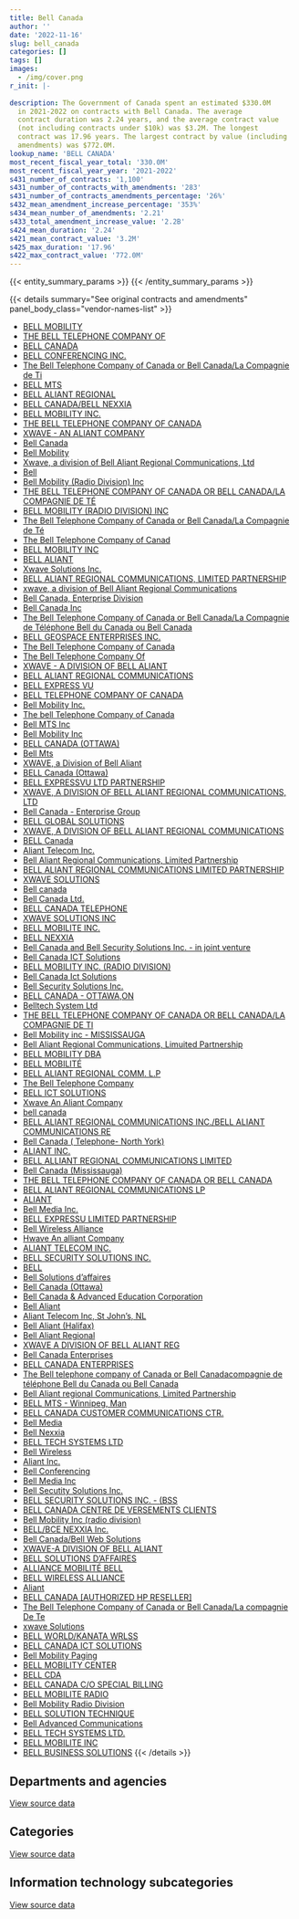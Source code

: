 ```yaml
---
title: Bell Canada
author: ''
date: '2022-11-16'
slug: bell_canada
categories: []
tags: []
images:
  - /img/cover.png
r_init: |-
  
description: The Government of Canada spent an estimated $330.0M
  in 2021-2022 on contracts with Bell Canada. The average
  contract duration was 2.24 years, and the average contract value
  (not including contracts under $10k) was $3.2M. The longest
  contract was 17.96 years. The largest contract by value (including
  amendments) was $772.0M.
lookup_name: 'BELL CANADA'
most_recent_fiscal_year_total: '330.0M'
most_recent_fiscal_year_year: '2021-2022'
s431_number_of_contracts: '1,100'
s431_number_of_contracts_with_amendments: '283'
s431_number_of_contracts_amendments_percentage: '26%'
s432_mean_amendment_increase_percentage: '353%'
s434_mean_number_of_amendments: '2.21'
s433_total_amendment_increase_value: '2.2B'
s424_mean_duration: '2.24'
s421_mean_contract_value: '3.2M'
s425_max_duration: '17.96'
s422_max_contract_value: '772.0M'
---
```


<script src="/rmarkdown-libs/htmlwidgets/htmlwidgets.js"></script>
<link href="/rmarkdown-libs/datatables-css/datatables-crosstalk.css" rel="stylesheet" />
<script src="/rmarkdown-libs/datatables-binding/datatables.js"></script>
<script src="/rmarkdown-libs/jquery/jquery-3.6.0.min.js"></script>
<link href="/rmarkdown-libs/dt-core-bootstrap/css/dataTables.bootstrap.min.css" rel="stylesheet" />
<link href="/rmarkdown-libs/dt-core-bootstrap/css/dataTables.bootstrap.extra.css" rel="stylesheet" />
<script src="/rmarkdown-libs/dt-core-bootstrap/js/jquery.dataTables.min.js"></script>
<script src="/rmarkdown-libs/dt-core-bootstrap/js/dataTables.bootstrap.min.js"></script>
<link href="/rmarkdown-libs/crosstalk/css/crosstalk.min.css" rel="stylesheet" />
<script src="/rmarkdown-libs/crosstalk/js/crosstalk.min.js"></script>
<script src="/rmarkdown-libs/htmlwidgets/htmlwidgets.js"></script>
<link href="/rmarkdown-libs/datatables-css/datatables-crosstalk.css" rel="stylesheet" />
<script src="/rmarkdown-libs/datatables-binding/datatables.js"></script>
<script src="/rmarkdown-libs/jquery/jquery-3.6.0.min.js"></script>
<link href="/rmarkdown-libs/dt-core-bootstrap/css/dataTables.bootstrap.min.css" rel="stylesheet" />
<link href="/rmarkdown-libs/dt-core-bootstrap/css/dataTables.bootstrap.extra.css" rel="stylesheet" />
<script src="/rmarkdown-libs/dt-core-bootstrap/js/jquery.dataTables.min.js"></script>
<script src="/rmarkdown-libs/dt-core-bootstrap/js/dataTables.bootstrap.min.js"></script>
<link href="/rmarkdown-libs/crosstalk/css/crosstalk.min.css" rel="stylesheet" />
<script src="/rmarkdown-libs/crosstalk/js/crosstalk.min.js"></script>
<script src="/rmarkdown-libs/htmlwidgets/htmlwidgets.js"></script>
<link href="/rmarkdown-libs/datatables-css/datatables-crosstalk.css" rel="stylesheet" />
<script src="/rmarkdown-libs/datatables-binding/datatables.js"></script>
<script src="/rmarkdown-libs/jquery/jquery-3.6.0.min.js"></script>
<link href="/rmarkdown-libs/dt-core-bootstrap/css/dataTables.bootstrap.min.css" rel="stylesheet" />
<link href="/rmarkdown-libs/dt-core-bootstrap/css/dataTables.bootstrap.extra.css" rel="stylesheet" />
<script src="/rmarkdown-libs/dt-core-bootstrap/js/jquery.dataTables.min.js"></script>
<script src="/rmarkdown-libs/dt-core-bootstrap/js/dataTables.bootstrap.min.js"></script>
<link href="/rmarkdown-libs/crosstalk/css/crosstalk.min.css" rel="stylesheet" />
<script src="/rmarkdown-libs/crosstalk/js/crosstalk.min.js"></script>

{{< entity_summary_params >}}
{{< /entity_summary_params >}}

{{< details summary="See original contracts and amendments" panel_body_class="vendor-names-list" >}}
- [BELL MOBILITY](https://search.open.canada.ca/en/ct/?sort=contract_value_f%20desc&page=1&search_text=%22BELL%20MOBILITY%22)
- [THE BELL TELEPHONE COMPANY OF](https://search.open.canada.ca/en/ct/?sort=contract_value_f%20desc&page=1&search_text=%22THE%20BELL%20TELEPHONE%20COMPANY%20OF%22)
- [BELL CANADA](https://search.open.canada.ca/en/ct/?sort=contract_value_f%20desc&page=1&search_text=%22BELL%20CANADA%22)
- [BELL CONFERENCING INC.](https://search.open.canada.ca/en/ct/?sort=contract_value_f%20desc&page=1&search_text=%22BELL%20CONFERENCING%20INC.%22)
- [The Bell Telephone Company of Canada or Bell Canada/La Compagnie de Ti](https://search.open.canada.ca/en/ct/?sort=contract_value_f%20desc&page=1&search_text=%22The%20Bell%20Telephone%20Company%20of%20Canada%20or%20Bell%20Canada%2fLa%20Compagnie%20de%20Ti%22)
- [BELL MTS](https://search.open.canada.ca/en/ct/?sort=contract_value_f%20desc&page=1&search_text=%22BELL%20MTS%22)
- [BELL ALIANT REGIONAL](https://search.open.canada.ca/en/ct/?sort=contract_value_f%20desc&page=1&search_text=%22BELL%20ALIANT%20REGIONAL%22)
- [BELL CANADA/BELL NEXXIA](https://search.open.canada.ca/en/ct/?sort=contract_value_f%20desc&page=1&search_text=%22BELL%20CANADA%2fBELL%20NEXXIA%22)
- [BELL MOBILITY INC.](https://search.open.canada.ca/en/ct/?sort=contract_value_f%20desc&page=1&search_text=%22BELL%20MOBILITY%20INC.%22)
- [THE BELL TELEPHONE COMPANY OF CANADA](https://search.open.canada.ca/en/ct/?sort=contract_value_f%20desc&page=1&search_text=%22THE%20BELL%20TELEPHONE%20COMPANY%20OF%20CANADA%22)
- [XWAVE - AN ALIANT COMPANY](https://search.open.canada.ca/en/ct/?sort=contract_value_f%20desc&page=1&search_text=%22XWAVE%20-%20AN%20ALIANT%20COMPANY%22)
- [Bell Canada](https://search.open.canada.ca/en/ct/?sort=contract_value_f%20desc&page=1&search_text=%22Bell%20Canada%22)
- [Bell Mobility](https://search.open.canada.ca/en/ct/?sort=contract_value_f%20desc&page=1&search_text=%22Bell%20Mobility%22)
- [Xwave, a division of Bell Aliant Regional Communications, Ltd](https://search.open.canada.ca/en/ct/?sort=contract_value_f%20desc&page=1&search_text=%22Xwave%2c%20a%20division%20of%20Bell%20Aliant%20Regional%20Communications%2c%20Ltd%22)
- [Bell](https://search.open.canada.ca/en/ct/?sort=contract_value_f%20desc&page=1&search_text=%22Bell%22)
- [Bell Mobility (Radio Division) Inc](https://search.open.canada.ca/en/ct/?sort=contract_value_f%20desc&page=1&search_text=%22Bell%20Mobility%20%28Radio%20Division%29%20Inc%22)
- [THE BELL TELEPHONE COMPANY OF CANADA OR BELL CANADA/LA COMPAGNIE DE TÉ](https://search.open.canada.ca/en/ct/?sort=contract_value_f%20desc&page=1&search_text=%22THE%20BELL%20TELEPHONE%20COMPANY%20OF%20CANADA%20OR%20BELL%20CANADA%2fLA%20COMPAGNIE%20DE%20T%c3%89%22)
- [BELL MOBILITY (RADIO DIVISION) INC](https://search.open.canada.ca/en/ct/?sort=contract_value_f%20desc&page=1&search_text=%22BELL%20MOBILITY%20%28RADIO%20DIVISION%29%20INC%22)
- [The Bell Telephone Company of Canada or Bell Canada/La Compagnie de Té](https://search.open.canada.ca/en/ct/?sort=contract_value_f%20desc&page=1&search_text=%22The%20Bell%20Telephone%20Company%20of%20Canada%20or%20Bell%20Canada%2fLa%20Compagnie%20de%20T%c3%a9%22)
- [The Bell Telephone Company of Canad](https://search.open.canada.ca/en/ct/?sort=contract_value_f%20desc&page=1&search_text=%22The%20Bell%20Telephone%20Company%20of%20Canad%22)
- [BELL MOBILITY INC](https://search.open.canada.ca/en/ct/?sort=contract_value_f%20desc&page=1&search_text=%22BELL%20MOBILITY%20INC%22)
- [BELL ALIANT](https://search.open.canada.ca/en/ct/?sort=contract_value_f%20desc&page=1&search_text=%22BELL%20ALIANT%22)
- [Xwave Solutions Inc.](https://search.open.canada.ca/en/ct/?sort=contract_value_f%20desc&page=1&search_text=%22Xwave%20Solutions%20Inc.%22)
- [BELL ALIANT REGIONAL COMMUNICATIONS, LIMITED PARTNERSHIP](https://search.open.canada.ca/en/ct/?sort=contract_value_f%20desc&page=1&search_text=%22BELL%20ALIANT%20REGIONAL%20COMMUNICATIONS%2c%20LIMITED%20PARTNERSHIP%22)
- [xwave, a division of Bell Aliant Regional Communications](https://search.open.canada.ca/en/ct/?sort=contract_value_f%20desc&page=1&search_text=%22xwave%2c%20a%20division%20of%20Bell%20Aliant%20Regional%20Communications%22)
- [Bell Canada, Enterprise Division](https://search.open.canada.ca/en/ct/?sort=contract_value_f%20desc&page=1&search_text=%22Bell%20Canada%2c%20Enterprise%20Division%22)
- [Bell Canada Inc](https://search.open.canada.ca/en/ct/?sort=contract_value_f%20desc&page=1&search_text=%22Bell%20Canada%20Inc%22)
- [The Bell Telephone Company of Canada or Bell Canada/La Compagnie de Téléphone Bell du Canada ou Bell Canada](https://search.open.canada.ca/en/ct/?sort=contract_value_f%20desc&page=1&search_text=%22The%20Bell%20Telephone%20Company%20of%20Canada%20or%20Bell%20Canada%2fLa%20Compagnie%20de%20T%c3%a9l%c3%a9phone%20Bell%20du%20Canada%20ou%20Bell%20Canada%22)
- [BELL GEOSPACE ENTERPRISES INC.](https://search.open.canada.ca/en/ct/?sort=contract_value_f%20desc&page=1&search_text=%22BELL%20GEOSPACE%20ENTERPRISES%20INC.%22)
- [The Bell Telephone Company of Canada](https://search.open.canada.ca/en/ct/?sort=contract_value_f%20desc&page=1&search_text=%22The%20Bell%20Telephone%20Company%20of%20Canada%22)
- [The Bell Telephone Company Of](https://search.open.canada.ca/en/ct/?sort=contract_value_f%20desc&page=1&search_text=%22The%20Bell%20Telephone%20Company%20Of%22)
- [XWAVE - A DIVISION OF BELL ALIANT](https://search.open.canada.ca/en/ct/?sort=contract_value_f%20desc&page=1&search_text=%22XWAVE%20-%20A%20DIVISION%20OF%20BELL%20ALIANT%22)
- [BELL ALIANT REGIONAL COMMUNICATIONS](https://search.open.canada.ca/en/ct/?sort=contract_value_f%20desc&page=1&search_text=%22BELL%20ALIANT%20REGIONAL%20COMMUNICATIONS%22)
- [BELL EXPRESS VU](https://search.open.canada.ca/en/ct/?sort=contract_value_f%20desc&page=1&search_text=%22BELL%20EXPRESS%20VU%22)
- [BELL TELEPHONE COMPANY OF CANADA](https://search.open.canada.ca/en/ct/?sort=contract_value_f%20desc&page=1&search_text=%22BELL%20TELEPHONE%20COMPANY%20OF%20CANADA%22)
- [Bell Mobility Inc.](https://search.open.canada.ca/en/ct/?sort=contract_value_f%20desc&page=1&search_text=%22Bell%20Mobility%20Inc.%22)
- [The bell Telephone Company of Canada](https://search.open.canada.ca/en/ct/?sort=contract_value_f%20desc&page=1&search_text=%22The%20bell%20Telephone%20Company%20of%20Canada%22)
- [Bell MTS Inc](https://search.open.canada.ca/en/ct/?sort=contract_value_f%20desc&page=1&search_text=%22Bell%20MTS%20Inc%22)
- [Bell Mobility Inc](https://search.open.canada.ca/en/ct/?sort=contract_value_f%20desc&page=1&search_text=%22Bell%20Mobility%20Inc%22)
- [BELL CANADA (OTTAWA)](https://search.open.canada.ca/en/ct/?sort=contract_value_f%20desc&page=1&search_text=%22BELL%20CANADA%20%28OTTAWA%29%22)
- [Bell Mts](https://search.open.canada.ca/en/ct/?sort=contract_value_f%20desc&page=1&search_text=%22Bell%20Mts%22)
- [XWAVE, a Division of Bell Aliant](https://search.open.canada.ca/en/ct/?sort=contract_value_f%20desc&page=1&search_text=%22XWAVE%2c%20a%20Division%20of%20Bell%20Aliant%22)
- [BELL Canada (Ottawa)](https://search.open.canada.ca/en/ct/?sort=contract_value_f%20desc&page=1&search_text=%22BELL%20Canada%20%28Ottawa%29%22)
- [BELL EXPRESSVU LTD PARTNERSHIP](https://search.open.canada.ca/en/ct/?sort=contract_value_f%20desc&page=1&search_text=%22BELL%20EXPRESSVU%20LTD%20PARTNERSHIP%22)
- [XWAVE, A DIVISION OF BELL ALIANT REGIONAL COMMUNICATIONS, LTD](https://search.open.canada.ca/en/ct/?sort=contract_value_f%20desc&page=1&search_text=%22XWAVE%2c%20A%20DIVISION%20OF%20BELL%20ALIANT%20REGIONAL%20COMMUNICATIONS%2c%20LTD%22)
- [Bell Canada - Enterprise Group](https://search.open.canada.ca/en/ct/?sort=contract_value_f%20desc&page=1&search_text=%22Bell%20Canada%20-%20Enterprise%20Group%22)
- [BELL GLOBAL SOLUTIONS](https://search.open.canada.ca/en/ct/?sort=contract_value_f%20desc&page=1&search_text=%22BELL%20GLOBAL%20SOLUTIONS%22)
- [XWAVE, A DIVISION OF BELL ALIANT REGIONAL COMMUNICATIONS](https://search.open.canada.ca/en/ct/?sort=contract_value_f%20desc&page=1&search_text=%22XWAVE%2c%20A%20DIVISION%20OF%20BELL%20ALIANT%20REGIONAL%20COMMUNICATIONS%22)
- [BELL Canada](https://search.open.canada.ca/en/ct/?sort=contract_value_f%20desc&page=1&search_text=%22BELL%20Canada%22)
- [Aliant Telecom Inc.](https://search.open.canada.ca/en/ct/?sort=contract_value_f%20desc&page=1&search_text=%22Aliant%20Telecom%20Inc.%22)
- [Bell Aliant Regional Communications, Limited Partnership](https://search.open.canada.ca/en/ct/?sort=contract_value_f%20desc&page=1&search_text=%22Bell%20Aliant%20Regional%20Communications%2c%20Limited%20Partnership%22)
- [BELL ALIANT REGIONAL COMMUNICATIONS LIMITED PARTNERSHIP](https://search.open.canada.ca/en/ct/?sort=contract_value_f%20desc&page=1&search_text=%22BELL%20ALIANT%20REGIONAL%20COMMUNICATIONS%20LIMITED%20PARTNERSHIP%22)
- [XWAVE SOLUTIONS](https://search.open.canada.ca/en/ct/?sort=contract_value_f%20desc&page=1&search_text=%22XWAVE%20SOLUTIONS%22)
- [Bell canada](https://search.open.canada.ca/en/ct/?sort=contract_value_f%20desc&page=1&search_text=%22Bell%20canada%22)
- [Bell Canada Ltd.](https://search.open.canada.ca/en/ct/?sort=contract_value_f%20desc&page=1&search_text=%22Bell%20Canada%20Ltd.%22)
- [BELL CANADA TELEPHONE](https://search.open.canada.ca/en/ct/?sort=contract_value_f%20desc&page=1&search_text=%22BELL%20CANADA%20TELEPHONE%22)
- [XWAVE SOLUTIONS INC](https://search.open.canada.ca/en/ct/?sort=contract_value_f%20desc&page=1&search_text=%22XWAVE%20SOLUTIONS%20INC%22)
- [BELL MOBILITE INC.](https://search.open.canada.ca/en/ct/?sort=contract_value_f%20desc&page=1&search_text=%22BELL%20MOBILITE%20INC.%22)
- [BELL NEXXIA](https://search.open.canada.ca/en/ct/?sort=contract_value_f%20desc&page=1&search_text=%22BELL%20NEXXIA%22)
- [Bell Canada and Bell Security Solutions Inc. - in joint venture](https://search.open.canada.ca/en/ct/?sort=contract_value_f%20desc&page=1&search_text=%22Bell%20Canada%20and%20Bell%20Security%20Solutions%20Inc.%20-%20in%20joint%20venture%22)
- [Bell Canada ICT Solutions](https://search.open.canada.ca/en/ct/?sort=contract_value_f%20desc&page=1&search_text=%22Bell%20Canada%20ICT%20Solutions%22)
- [BELL MOBILITY INC. (RADIO DIVISION)](https://search.open.canada.ca/en/ct/?sort=contract_value_f%20desc&page=1&search_text=%22BELL%20MOBILITY%20INC.%20%28RADIO%20DIVISION%29%22)
- [Bell Canada Ict Solutions](https://search.open.canada.ca/en/ct/?sort=contract_value_f%20desc&page=1&search_text=%22Bell%20Canada%20Ict%20Solutions%22)
- [Bell Security Solutions Inc.](https://search.open.canada.ca/en/ct/?sort=contract_value_f%20desc&page=1&search_text=%22Bell%20Security%20Solutions%20Inc.%22)
- [BELL CANADA - OTTAWA,ON](https://search.open.canada.ca/en/ct/?sort=contract_value_f%20desc&page=1&search_text=%22BELL%20CANADA%20-%20OTTAWA%2cON%22)
- [Belltech System Ltd](https://search.open.canada.ca/en/ct/?sort=contract_value_f%20desc&page=1&search_text=%22Belltech%20System%20Ltd%22)
- [THE BELL TELEPHONE COMPANY OF CANADA OR BELL CANADA/LA COMPAGNIE DE TI](https://search.open.canada.ca/en/ct/?sort=contract_value_f%20desc&page=1&search_text=%22THE%20BELL%20TELEPHONE%20COMPANY%20OF%20CANADA%20OR%20BELL%20CANADA%2fLA%20COMPAGNIE%20DE%20TI%22)
- [Bell Mobility inc - MISSISSAUGA](https://search.open.canada.ca/en/ct/?sort=contract_value_f%20desc&page=1&search_text=%22Bell%20Mobility%20inc%20-%20MISSISSAUGA%22)
- [Bell Aliant Regional Communications, Limuited Partnership](https://search.open.canada.ca/en/ct/?sort=contract_value_f%20desc&page=1&search_text=%22Bell%20Aliant%20Regional%20Communications%2c%20Limuited%20Partnership%22)
- [BELL MOBILITY DBA](https://search.open.canada.ca/en/ct/?sort=contract_value_f%20desc&page=1&search_text=%22BELL%20MOBILITY%20DBA%22)
- [BELL MOBILITÉ](https://search.open.canada.ca/en/ct/?sort=contract_value_f%20desc&page=1&search_text=%22BELL%20MOBILIT%c3%89%22)
- [BELL ALIANT REGIONAL COMM. L.P](https://search.open.canada.ca/en/ct/?sort=contract_value_f%20desc&page=1&search_text=%22BELL%20ALIANT%20REGIONAL%20COMM.%20L.P%22)
- [The Bell Telephone Company](https://search.open.canada.ca/en/ct/?sort=contract_value_f%20desc&page=1&search_text=%22The%20Bell%20Telephone%20Company%22)
- [BELL ICT SOLUTIONS](https://search.open.canada.ca/en/ct/?sort=contract_value_f%20desc&page=1&search_text=%22BELL%20ICT%20SOLUTIONS%22)
- [Xwave An Aliant Company](https://search.open.canada.ca/en/ct/?sort=contract_value_f%20desc&page=1&search_text=%22Xwave%20An%20Aliant%20Company%22)
- [bell canada](https://search.open.canada.ca/en/ct/?sort=contract_value_f%20desc&page=1&search_text=%22bell%20canada%22)
- [BELL ALIANT REGIONAL COMMUNICATIONS INC./BELL ALIANT COMMUNICATIONS RE](https://search.open.canada.ca/en/ct/?sort=contract_value_f%20desc&page=1&search_text=%22BELL%20ALIANT%20REGIONAL%20COMMUNICATIONS%20INC.%2fBELL%20ALIANT%20COMMUNICATIONS%20RE%22)
- [Bell Canada ( Telephone- North York)](https://search.open.canada.ca/en/ct/?sort=contract_value_f%20desc&page=1&search_text=%22Bell%20Canada%20%28%20Telephone-%20North%20York%29%22)
- [ALIANT INC.](https://search.open.canada.ca/en/ct/?sort=contract_value_f%20desc&page=1&search_text=%22ALIANT%20INC.%22)
- [BELL ALLIANT REGIONAL COMMUNICATIONS LIMITED](https://search.open.canada.ca/en/ct/?sort=contract_value_f%20desc&page=1&search_text=%22BELL%20ALLIANT%20REGIONAL%20COMMUNICATIONS%20LIMITED%22)
- [Bell Canada (Mississauga)](https://search.open.canada.ca/en/ct/?sort=contract_value_f%20desc&page=1&search_text=%22Bell%20Canada%20%28Mississauga%29%22)
- [THE BELL TELEPHONE COMPANY OF CANADA OR BELL CANADA](https://search.open.canada.ca/en/ct/?sort=contract_value_f%20desc&page=1&search_text=%22THE%20BELL%20TELEPHONE%20COMPANY%20OF%20CANADA%20OR%20BELL%20CANADA%22)
- [BELL ALIANT REGIONAL COMMUNICATIONS LP](https://search.open.canada.ca/en/ct/?sort=contract_value_f%20desc&page=1&search_text=%22BELL%20ALIANT%20REGIONAL%20COMMUNICATIONS%20LP%22)
- [ALIANT](https://search.open.canada.ca/en/ct/?sort=contract_value_f%20desc&page=1&search_text=%22ALIANT%22)
- [Bell Media Inc.](https://search.open.canada.ca/en/ct/?sort=contract_value_f%20desc&page=1&search_text=%22Bell%20Media%20Inc.%22)
- [BELL EXPRESSU LIMITED PARTNERSHIP](https://search.open.canada.ca/en/ct/?sort=contract_value_f%20desc&page=1&search_text=%22BELL%20EXPRESSU%20LIMITED%20PARTNERSHIP%22)
- [Bell Wireless Alliance](https://search.open.canada.ca/en/ct/?sort=contract_value_f%20desc&page=1&search_text=%22Bell%20Wireless%20Alliance%22)
- [Hwave An alliant Company](https://search.open.canada.ca/en/ct/?sort=contract_value_f%20desc&page=1&search_text=%22Hwave%20An%20alliant%20Company%22)
- [ALIANT TELECOM INC.](https://search.open.canada.ca/en/ct/?sort=contract_value_f%20desc&page=1&search_text=%22ALIANT%20TELECOM%20INC.%22)
- [BELL SECURITY SOLUTIONS INC.](https://search.open.canada.ca/en/ct/?sort=contract_value_f%20desc&page=1&search_text=%22BELL%20SECURITY%20SOLUTIONS%20INC.%22)
- [BELL](https://search.open.canada.ca/en/ct/?sort=contract_value_f%20desc&page=1&search_text=%22BELL%22)
- [Bell Solutions d’affaires](https://search.open.canada.ca/en/ct/?sort=contract_value_f%20desc&page=1&search_text=%22Bell%20Solutions%20d%27affaires%22)
- [Bell Canada (Ottawa)](https://search.open.canada.ca/en/ct/?sort=contract_value_f%20desc&page=1&search_text=%22Bell%20Canada%20%28Ottawa%29%22)
- [Bell Canada & Advanced Education Corporation](https://search.open.canada.ca/en/ct/?sort=contract_value_f%20desc&page=1&search_text=%22Bell%20Canada%20%26%20Advanced%20Education%20Corporation%22)
- [Bell Aliant](https://search.open.canada.ca/en/ct/?sort=contract_value_f%20desc&page=1&search_text=%22Bell%20Aliant%22)
- [Aliant Telecom Inc, St John’s, NL](https://search.open.canada.ca/en/ct/?sort=contract_value_f%20desc&page=1&search_text=%22Aliant%20Telecom%20Inc%2c%20St%20John%27s%2c%20NL%22)
- [Bell Aliant (Halifax)](https://search.open.canada.ca/en/ct/?sort=contract_value_f%20desc&page=1&search_text=%22Bell%20Aliant%20%28Halifax%29%22)
- [Bell Aliant Regional](https://search.open.canada.ca/en/ct/?sort=contract_value_f%20desc&page=1&search_text=%22Bell%20Aliant%20Regional%22)
- [XWAVE A DIVISION OF BELL ALIANT REG](https://search.open.canada.ca/en/ct/?sort=contract_value_f%20desc&page=1&search_text=%22XWAVE%20A%20DIVISION%20OF%20BELL%20ALIANT%20REG%22)
- [Bell Canada Enterprises](https://search.open.canada.ca/en/ct/?sort=contract_value_f%20desc&page=1&search_text=%22Bell%20Canada%20Enterprises%22)
- [BELL CANADA ENTERPRISES](https://search.open.canada.ca/en/ct/?sort=contract_value_f%20desc&page=1&search_text=%22BELL%20CANADA%20ENTERPRISES%22)
- [The Bell telephone company of Canada or Bell Canadacompagnie de téléphone Bell du Canada ou Bell Canada](https://search.open.canada.ca/en/ct/?sort=contract_value_f%20desc&page=1&search_text=%22The%20Bell%20telephone%20company%20of%20Canada%20or%20Bell%20Canada%5cLa%20compagnie%20de%20t%c3%a9l%c3%a9phone%20Bell%20du%20Canada%20ou%20Bell%20Canada%22)
- [Bell Aliant regional Communications, Limited Partnership](https://search.open.canada.ca/en/ct/?sort=contract_value_f%20desc&page=1&search_text=%22Bell%20Aliant%20regional%20Communications%2c%20Limited%20Partnership%22)
- [BELL MTS - Winnipeg, Man](https://search.open.canada.ca/en/ct/?sort=contract_value_f%20desc&page=1&search_text=%22BELL%20MTS%20-%20Winnipeg%2c%20Man%22)
- [BELL CANADA CUSTOMER COMMUNICATIONS CTR.](https://search.open.canada.ca/en/ct/?sort=contract_value_f%20desc&page=1&search_text=%22BELL%20CANADA%20CUSTOMER%20COMMUNICATIONS%20CTR.%22)
- [Bell Media](https://search.open.canada.ca/en/ct/?sort=contract_value_f%20desc&page=1&search_text=%22Bell%20Media%22)
- [Bell Nexxia](https://search.open.canada.ca/en/ct/?sort=contract_value_f%20desc&page=1&search_text=%22Bell%20Nexxia%22)
- [BELL TECH SYSTEMS LTD](https://search.open.canada.ca/en/ct/?sort=contract_value_f%20desc&page=1&search_text=%22BELL%20TECH%20SYSTEMS%20LTD%22)
- [Bell Wireless](https://search.open.canada.ca/en/ct/?sort=contract_value_f%20desc&page=1&search_text=%22Bell%20Wireless%22)
- [Aliant Inc.](https://search.open.canada.ca/en/ct/?sort=contract_value_f%20desc&page=1&search_text=%22Aliant%20Inc.%22)
- [Bell Conferencing](https://search.open.canada.ca/en/ct/?sort=contract_value_f%20desc&page=1&search_text=%22Bell%20Conferencing%22)
- [Bell Media Inc](https://search.open.canada.ca/en/ct/?sort=contract_value_f%20desc&page=1&search_text=%22Bell%20Media%20Inc%22)
- [Bell Secutity Solutions Inc.](https://search.open.canada.ca/en/ct/?sort=contract_value_f%20desc&page=1&search_text=%22Bell%20Secutity%20Solutions%20Inc.%22)
- [BELL SECURITY SOLUTIONS INC. - (BSS](https://search.open.canada.ca/en/ct/?sort=contract_value_f%20desc&page=1&search_text=%22BELL%20SECURITY%20SOLUTIONS%20INC.%20-%20%28BSS%22)
- [BELL CANADA CENTRE DE VERSEMENTS CLIENTS](https://search.open.canada.ca/en/ct/?sort=contract_value_f%20desc&page=1&search_text=%22BELL%20CANADA%20CENTRE%20DE%20VERSEMENTS%20CLIENTS%22)
- [Bell Mobility Inc (radio division)](https://search.open.canada.ca/en/ct/?sort=contract_value_f%20desc&page=1&search_text=%22Bell%20Mobility%20Inc%20%28radio%20division%29%22)
- [BELL/BCE NEXXIA Inc.](https://search.open.canada.ca/en/ct/?sort=contract_value_f%20desc&page=1&search_text=%22BELL%2fBCE%20NEXXIA%20Inc.%22)
- [Bell Canada/Bell Web Solutions](https://search.open.canada.ca/en/ct/?sort=contract_value_f%20desc&page=1&search_text=%22Bell%20Canada%2fBell%20Web%20Solutions%22)
- [XWAVE-A DIVISION OF BELL ALIANT](https://search.open.canada.ca/en/ct/?sort=contract_value_f%20desc&page=1&search_text=%22XWAVE-A%20DIVISION%20OF%20BELL%20ALIANT%22)
- [BELL SOLUTIONS D’AFFAIRES](https://search.open.canada.ca/en/ct/?sort=contract_value_f%20desc&page=1&search_text=%22BELL%20SOLUTIONS%20D%27AFFAIRES%22)
- [ALLIANCE MOBILITÉ BELL](https://search.open.canada.ca/en/ct/?sort=contract_value_f%20desc&page=1&search_text=%22ALLIANCE%20MOBILIT%c3%89%20BELL%22)
- [BELL WIRELESS ALLIANCE](https://search.open.canada.ca/en/ct/?sort=contract_value_f%20desc&page=1&search_text=%22BELL%20WIRELESS%20ALLIANCE%22)
- [Aliant](https://search.open.canada.ca/en/ct/?sort=contract_value_f%20desc&page=1&search_text=%22Aliant%22)
- [BELL CANADA \[AUTHORIZED HP RESELLER\]](https://search.open.canada.ca/en/ct/?sort=contract_value_f%20desc&page=1&search_text=%22BELL%20CANADA%20%5bAUTHORIZED%20HP%20RESELLER%5d%22)
- [The Bell Telephone Company of Canada or Bell Canada/La compagnie De Te](https://search.open.canada.ca/en/ct/?sort=contract_value_f%20desc&page=1&search_text=%22The%20Bell%20Telephone%20Company%20of%20Canada%20or%20Bell%20Canada%2fLa%20compagnie%20De%20Te%22)
- [xwave Solutions](https://search.open.canada.ca/en/ct/?sort=contract_value_f%20desc&page=1&search_text=%22xwave%20Solutions%22)
- [BELL WORLD/KANATA WRLSS](https://search.open.canada.ca/en/ct/?sort=contract_value_f%20desc&page=1&search_text=%22BELL%20WORLD%2fKANATA%20WRLSS%22)
- [BELL CANADA ICT SOLUTIONS](https://search.open.canada.ca/en/ct/?sort=contract_value_f%20desc&page=1&search_text=%22BELL%20CANADA%20ICT%20SOLUTIONS%22)
- [Bell Mobility Paging](https://search.open.canada.ca/en/ct/?sort=contract_value_f%20desc&page=1&search_text=%22Bell%20Mobility%20Paging%22)
- [BELL MOBILITY CENTER](https://search.open.canada.ca/en/ct/?sort=contract_value_f%20desc&page=1&search_text=%22BELL%20MOBILITY%20CENTER%22)
- [BELL CDA](https://search.open.canada.ca/en/ct/?sort=contract_value_f%20desc&page=1&search_text=%22BELL%20CDA%22)
- [BELL CANADA C/O SPECIAL BILLING](https://search.open.canada.ca/en/ct/?sort=contract_value_f%20desc&page=1&search_text=%22BELL%20CANADA%20C%2fO%20SPECIAL%20BILLING%22)
- [BELL MOBILITE RADIO](https://search.open.canada.ca/en/ct/?sort=contract_value_f%20desc&page=1&search_text=%22BELL%20MOBILITE%20RADIO%22)
- [Bell Mobility Radio Division](https://search.open.canada.ca/en/ct/?sort=contract_value_f%20desc&page=1&search_text=%22Bell%20Mobility%20Radio%20Division%22)
- [BELL SOLUTION TECHNIQUE](https://search.open.canada.ca/en/ct/?sort=contract_value_f%20desc&page=1&search_text=%22BELL%20SOLUTION%20TECHNIQUE%22)
- [Bell Advanced Communications](https://search.open.canada.ca/en/ct/?sort=contract_value_f%20desc&page=1&search_text=%22Bell%20Advanced%20Communications%22)
- [BELL TECH SYSTEMS LTD.](https://search.open.canada.ca/en/ct/?sort=contract_value_f%20desc&page=1&search_text=%22BELL%20TECH%20SYSTEMS%20LTD.%22)
- [BELL MOBILITE INC](https://search.open.canada.ca/en/ct/?sort=contract_value_f%20desc&page=1&search_text=%22BELL%20MOBILITE%20INC%22)
- [BELL BUSINESS SOLUTIONS](https://search.open.canada.ca/en/ct/?sort=contract_value_f%20desc&page=1&search_text=%22BELL%20BUSINESS%20SOLUTIONS%22)
{{< /details >}}

## Departments and agencies

<div id="htmlwidget-1" style="width:100%;height:auto;" class="datatables html-widget"></div>
<script type="application/json" data-for="htmlwidget-1">{"x":{"style":"bootstrap","filter":"none","vertical":false,"data":[["<a href=\"/departments/aafc-aac/\">Agriculture and Agri-Food Canada<\/a>","<a href=\"/departments/aandc-aadnc/\">Crown-Indigenous Relations and Northern Affairs Canada<\/a>","<a href=\"/departments/acoa-apeca/\">Atlantic Canada Opportunities Agency<\/a>","<a href=\"/departments/cas-satj/\">Courts Administration Service<\/a>","<a href=\"/departments/cbsa-asfc/\">Canada Border Services Agency<\/a>","<a href=\"/departments/ced-dec/\">Canada Economic Development for Quebec Regions<\/a>","<a href=\"/departments/cer-rec/\">Canada Energy Regulator<\/a>","<a href=\"/departments/cgc-ccg/\">Canadian Grain Commission<\/a>","<a href=\"/departments/chrc-ccdp/\">Canadian Human Rights Commission<\/a>","<a href=\"/departments/cihr-irsc/\">Canadian Institutes of Health Research<\/a>","<a href=\"/departments/cra-arc/\">Canada Revenue Agency<\/a>","<a href=\"/departments/csa-asc/\">Canadian Space Agency<\/a>","<a href=\"/departments/csc-scc/\">Correctional Service of Canada<\/a>","<a href=\"/departments/cta-otc/\">Canadian Transportation Agency<\/a>","<a href=\"/departments/dfatd-maecd/\">Global Affairs Canada<\/a>","<a href=\"/departments/dfo-mpo/\">Fisheries and Oceans Canada<\/a>","<a href=\"/departments/dnd-mdn/\">National Defence<\/a>","<a href=\"/departments/ec/\">Environment and Climate Change Canada<\/a>","<a href=\"/departments/elections/\">Elections Canada<\/a>","<a href=\"/departments/esdc-edsc/\">Employment and Social Development Canada<\/a>","<a href=\"/departments/fcac-acfc/\">Financial Consumer Agency of Canada<\/a>","<a href=\"/departments/feddevontario/\">Federal Economic Development Agency for Southern Ontario<\/a>","<a href=\"/departments/fja-cmf/\">Office of the Commissioner for Federal Judicial Affairs Canada<\/a>","<a href=\"/departments/hc-sc/\">Health Canada<\/a>","<a href=\"/departments/ic/\">Innovation, Science and Economic Development Canada<\/a>","<a href=\"/departments/ijc-cmi/\">International Joint Commission<\/a>","<a href=\"/departments/isc-sac/\">Indigenous Services Canada<\/a>","<a href=\"/departments/nfb-onf/\">National Film Board<\/a>","<a href=\"/departments/nrc-cnrc/\">National Research Council Canada<\/a>","<a href=\"/departments/nrcan-rncan/\">Natural Resources Canada<\/a>","<a href=\"/departments/nserc-crsng/\">Natural Sciences and Engineering Research Council of Canada<\/a>","<a href=\"/departments/nsira-ossnr/\">National Security and Intelligence Review Agency<\/a>","<a href=\"/departments/oag-bvg/\">Office of the Auditor General of Canada<\/a>","<a href=\"/departments/oci-bec/\">The Correctional Investigator Canada<\/a>","<a href=\"/departments/ocl-cal/\">Office of the Commissioner of Lobbying of Canada<\/a>","<a href=\"/departments/opc-cpvp/\">Office of the Privacy Commissioner of Canada<\/a>","<a href=\"/departments/osfi-bsif/\">Office of the Superintendent of Financial Institutions Canada<\/a>","<a href=\"/departments/pbc-clcc/\">Parole Board of Canada<\/a>","<a href=\"/departments/pc/\">Parks Canada<\/a>","<a href=\"/departments/pch/\">Canadian Heritage<\/a>","<a href=\"/departments/pco-bcp/\">Privy Council Office<\/a>","<a href=\"/departments/phac-aspc/\">Public Health Agency of Canada<\/a>","<a href=\"/departments/ppsc-sppc/\">Public Prosecution Service of Canada<\/a>","<a href=\"/departments/ps-sp/\">Public Safety Canada<\/a>","<a href=\"/departments/psic-ispc/\">Office of the Public Sector Integrity Commissioner of Canada<\/a>","<a href=\"/departments/pwgsc-tpsgc/\">Public Services and Procurement Canada<\/a>","<a href=\"/departments/rcmp-grc/\">Royal Canadian Mounted Police<\/a>","<a href=\"/departments/ssc-spc/\">Shared Services Canada<\/a>","<a href=\"/departments/statcan/\">Statistics Canada<\/a>","<a href=\"/departments/tbs-sct/\">Treasury Board of Canada Secretariat<\/a>","<a href=\"/departments/tc/\">Transport Canada<\/a>","<a href=\"/departments/tsb-bst/\">Transportation Safety Board of Canada<\/a>","<a href=\"/departments/wage/\">Department for Women and Gender Equality<\/a>"],[946549.53,485131.26,643235.25,null,1267946.94,null,2000000,null,null,13058.3,2866799.61,null,556933.34,null,2942752.04,1107173.18,5963238.06,295234.78,1811949.88,1075288.82,3617.53,1066037.51,58760,355752.3,null,null,485131.26,235451.31,126920.01,0,null,null,123000,null,52187.37,null,212673.51,8358.9,null,498904.34,84838.1,37480.63,37855,null,75324.1,4192118.1,12856594.86,373981229.44,null,null,null,null,null],[1431561.35,null,null,34477.69,2794053.75,67000.88,117013.45,null,119718.77,17538.8,3577296.41,28808.13,115260,null,2211593.54,1226839.34,4263573.38,296043.64,4555866.29,5116341.45,45274.22,567966.4,70051.57,356726.96,21441.75,22872.41,772782.05,564726.24,78704.5,0,null,null,null,null,50012.89,null,90885.43,24943.82,835488.34,494475.2,70177.6,null,479283.68,179035.28,15193.71,7808318.6,10663250.33,354070318.95,null,null,1968918.2,42625.84,127472.49],[1645619.52,null,null,609830.64,871807.02,273648.26,103166.55,37214.23,102406.79,2673.21,2833729.82,null,null,84128.87,2485102.12,274037.71,7743479.09,295234.78,4557877.8,1193958.31,102260.54,566414.58,71180.03,355752.3,null,22809.91,null,88085.51,39292.01,886592.58,28137,11656.63,160000,null,39819.27,79810.59,856270.59,262013.92,1394193.98,546351.33,161187.36,null,445792.8,332694.6,28858.53,5391233.48,19951022.8,347149553.32,362299.98,null,21744.24,null,159814.68],[1792929.61,null,null,18770.67,1472251.86,98048.97,null,25963.42,107755.37,14572.05,2970725,null,null,379840.54,1789164.71,null,10134121.87,295234.78,4542641.23,1476973.77,404549.8,566414.58,68920.03,355752.3,null,29518.22,null,67648.07,1480720.16,30325.83,null,null,null,49987.13,63157.84,null,444628.55,293166.67,531070.44,518383.09,161187.36,99681.3,236573.88,146060.41,null,1180545.35,11009330.03,286785934.15,null,14059.37,null,null,339341.27]],"container":"<table class=\"table table-striped table-hover row-border order-column display\">\n  <thead>\n    <tr>\n      <th>Department<\/th>\n      <th>2018-2019<\/th>\n      <th>2019-2020<\/th>\n      <th>2020-2021<\/th>\n      <th>2021-2022<\/th>\n    <\/tr>\n  <\/thead>\n<\/table>","options":{"order":[[4,"desc"]],"pageLength":10,"autoWidth":true,"columnDefs":[{"targets":1,"render":"function(data, type, row, meta) {\n    return type !== 'display' ? data : DTWidget.formatCurrency(data, \"$\", 2, 3, \",\", \".\", true, null);\n  }"},{"targets":2,"render":"function(data, type, row, meta) {\n    return type !== 'display' ? data : DTWidget.formatCurrency(data, \"$\", 2, 3, \",\", \".\", true, null);\n  }"},{"targets":3,"render":"function(data, type, row, meta) {\n    return type !== 'display' ? data : DTWidget.formatCurrency(data, \"$\", 2, 3, \",\", \".\", true, null);\n  }"},{"targets":4,"render":"function(data, type, row, meta) {\n    return type !== 'display' ? data : DTWidget.formatCurrency(data, \"$\", 2, 3, \",\", \".\", true, null);\n  }"},{"width":"16%","targets":[1,2,3,4]},{"className":"dt-right","targets":[1,2,3,4]}],"orderClasses":false}},"evals":["options.columnDefs.0.render","options.columnDefs.1.render","options.columnDefs.2.render","options.columnDefs.3.render"],"jsHooks":[]}</script>
<p class="text-right">
<a href="https://github.com/GoC-Spending/contracts-data/tree/main/data/out/vendors/bell_canada/summary_by_fiscal_year_by_department.csv" class="source-data-link btn btn-link">View source data</a>
</p>

## Categories

<div id="htmlwidget-2" style="width:100%;height:auto;" class="datatables html-widget"></div>
<script type="application/json" data-for="htmlwidget-2">{"x":{"style":"bootstrap","filter":"none","vertical":false,"data":[["<a href=\"/categories/other/\">(Other)<\/a>","<a href=\"/categories/facilities_and_construction/\">Facilities and construction<\/a>","<a href=\"/categories/office_management/\">Office management<\/a>","<a href=\"/categories/defence/\">Defence<\/a>","<a href=\"/categories/professional_services/\">Professional services<\/a>","<a href=\"/categories/information_technology/\">Information technology<\/a>","<a href=\"/categories/industrial_products_and_services/\">Industrial products and services<\/a>","<a href=\"/categories/security_and_protection/\">Security and protection<\/a>","<a href=\"/categories/human_capital/\">Human capital<\/a>"],[474138.7,2763580.2,null,5916379.69,1770423.71,366380127.65,39141925.84,20949.47,null],[null,3298479.01,673811,4242566.51,1656399.6,356244700.95,39256969.38,21006.87,null],[null,924102.37,null,7542544.37,2795625.15,351833442.29,39149793.65,20949.47,362299.98],[236573.88,900841.04,1825289.4,8691352.11,5607604.92,309011080.62,3723207.69,null,null]],"container":"<table class=\"table table-striped table-hover row-border order-column display\">\n  <thead>\n    <tr>\n      <th>Category<\/th>\n      <th>2018-2019<\/th>\n      <th>2019-2020<\/th>\n      <th>2020-2021<\/th>\n      <th>2021-2022<\/th>\n    <\/tr>\n  <\/thead>\n<\/table>","options":{"order":[[4,"desc"]],"dom":"t","pageLength":30,"autoWidth":true,"columnDefs":[{"targets":1,"render":"function(data, type, row, meta) {\n    return type !== 'display' ? data : DTWidget.formatCurrency(data, \"$\", 2, 3, \",\", \".\", true, null);\n  }"},{"targets":2,"render":"function(data, type, row, meta) {\n    return type !== 'display' ? data : DTWidget.formatCurrency(data, \"$\", 2, 3, \",\", \".\", true, null);\n  }"},{"targets":3,"render":"function(data, type, row, meta) {\n    return type !== 'display' ? data : DTWidget.formatCurrency(data, \"$\", 2, 3, \",\", \".\", true, null);\n  }"},{"targets":4,"render":"function(data, type, row, meta) {\n    return type !== 'display' ? data : DTWidget.formatCurrency(data, \"$\", 2, 3, \",\", \".\", true, null);\n  }"},{"width":"16%","targets":[1,2,3,4]},{"className":"dt-right","targets":[1,2,3,4]}],"orderClasses":false,"lengthMenu":[10,25,30,50,100]}},"evals":["options.columnDefs.0.render","options.columnDefs.1.render","options.columnDefs.2.render","options.columnDefs.3.render"],"jsHooks":[]}</script>
<p class="text-right">
<a href="https://github.com/GoC-Spending/contracts-data/tree/main/data/out/vendors/bell_canada/summary_by_fiscal_year_by_category.csv" class="source-data-link btn btn-link">View source data</a>
</p>
<h2>Information technology subcategories</h2>
<div id="htmlwidget-3" style="width:100%;height:auto;" class="datatables html-widget"></div>
<script type="application/json" data-for="htmlwidget-3">{"x":{"style":"bootstrap","filter":"none","vertical":false,"data":[["<a href=\"/it_subcategories/it_consulting_services/\">IT consulting services<\/a>","<a href=\"/it_subcategories/it_devices_equipment/\">IT devices & equipment<\/a>","<a href=\"/it_subcategories/it_other/\">Other IT (incl. telecommunications)<\/a>","<a href=\"/it_subcategories/it_software_licensing/\">IT software licensing<\/a>"],[18833563.63,20115057.5,318127849.37,9303657.15],[16246802.96,24930177.55,309492275.11,5575445.34],[16114202.66,49132027.61,281677081.09,4910130.93],[14712047.13,47829035.93,242240800.92,4229196.64]],"container":"<table class=\"table table-striped table-hover row-border order-column display\">\n  <thead>\n    <tr>\n      <th>IT subcategory<\/th>\n      <th>2018-2019<\/th>\n      <th>2019-2020<\/th>\n      <th>2020-2021<\/th>\n      <th>2021-2022<\/th>\n    <\/tr>\n  <\/thead>\n<\/table>","options":{"order":[[4,"desc"]],"dom":"t","pageLength":30,"autoWidth":true,"columnDefs":[{"targets":1,"render":"function(data, type, row, meta) {\n    return type !== 'display' ? data : DTWidget.formatCurrency(data, \"$\", 2, 3, \",\", \".\", true, null);\n  }"},{"targets":2,"render":"function(data, type, row, meta) {\n    return type !== 'display' ? data : DTWidget.formatCurrency(data, \"$\", 2, 3, \",\", \".\", true, null);\n  }"},{"targets":3,"render":"function(data, type, row, meta) {\n    return type !== 'display' ? data : DTWidget.formatCurrency(data, \"$\", 2, 3, \",\", \".\", true, null);\n  }"},{"targets":4,"render":"function(data, type, row, meta) {\n    return type !== 'display' ? data : DTWidget.formatCurrency(data, \"$\", 2, 3, \",\", \".\", true, null);\n  }"},{"width":"16%","targets":[1,2,3,4]},{"className":"dt-right","targets":[1,2,3,4]}],"orderClasses":false,"lengthMenu":[10,25,30,50,100]}},"evals":["options.columnDefs.0.render","options.columnDefs.1.render","options.columnDefs.2.render","options.columnDefs.3.render"],"jsHooks":[]}</script>
<p class="text-right">
<a href="https://github.com/GoC-Spending/contracts-data/tree/main/data/out/vendors/bell_canada/summary_by_fiscal_year_by_it_subcategory.csv" class="source-data-link btn btn-link">View source data</a>
</p>
